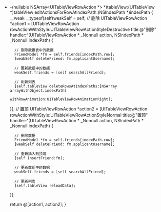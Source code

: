 
- -(nullable NSArray<UITableViewRowAction *> *)tableView:(UITableView *)tableView editActionsForRowAtIndexPath:(NSIndexPath *)indexPath
{
    __weak __typeof(self)weakSelf = self;
    // 删除
    UITableViewRowAction *action1 = [UITableViewRowAction rowActionWithStyle:UITableViewRowActionStyleDestructive title:@"删除" handler:^(UITableViewRowAction * _Nonnull action, NSIndexPath * _Nonnull indexPath) {
        
        // 删除数据表中的数据
        FriendModel *fm = self.friends[indexPath.row];
        [weakSelf deleteFriend: fm.applicantUsername];
        
        // 更新数组中的数据
        weakSelf.friends = [self searchAllFriend];
        
        // 刷新列表
        [self.tableView deleteRowsAtIndexPaths:[NSArray arrayWithObject:indexPath]
                             withRowAnimation:UITableViewRowAnimationRight];
    }];
    // 置顶
    UITableViewRowAction *action2 = [UITableViewRowAction rowActionWithStyle:UITableViewRowActionStyleNormal title:@"置顶" handler:^(UITableViewRowAction * _Nonnull action, NSIndexPath * _Nonnull indexPath) {
        
        // 删除数据
        FriendModel *fm = self.friends[indexPath.row];
        [weakSelf deleteFriend: fm.applicantUsername];
        
        // 重新插入到顶端
        [self insertFriend:fm];
        
        // 更新数组中的数据
        weakSelf.friends = [self searchAllFriend];
        
        // 更新列表
        [self.tableView reloadData];
    }];
    
    return @[action1, action2];
}

